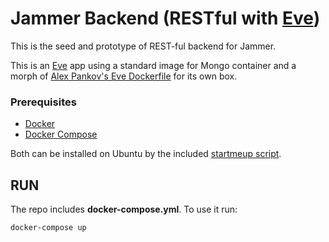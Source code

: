 # Jammer Backend (RESTful with [Eve][eve])

This is the seed and prototype of REST-ful backend for Jammer.

This is an [Eve][eve] app using a standard image for Mongo container and a morph of [Alex Pankov's Eve Dockerfile][alexdock] for its own box.

[eve]: http://docs.python-eve.org/en/latest/index.html
[alexdock]: https://github.com/alekspankov/docker-eve-python

### Prerequisites

- [Docker](https://docs.docker.com/) 
- [Docker Compose](https://docs.docker.com/compose/)

Both can be installed on Ubuntu by the included [startmeup script](./startmeup-ubuntu.bash).

## RUN

The repo includes **docker-compose.yml**. To use it run:

```bash
docker-compose up
```
